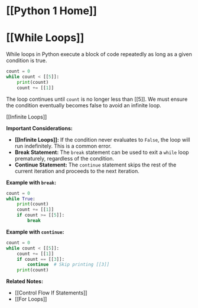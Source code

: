 # [[Python 1 Home]]
# [[While Loops]] 
While loops in Python execute a block of code repeatedly as long as a given condition is true.

```python
count = 0
while count < [[5]]:
    print(count)
    count += [[1]]
```

The loop continues until `count` is no longer less than [[5]].  We must ensure the condition eventually becomes false to avoid an infinite loop.

[[Infinite Loops]]

**Important Considerations:**

* **[[Infinite Loops]]:**  If the condition never evaluates to `False`, the loop will run indefinitely.  This is a common error.
* **Break Statement:** The `break` statement can be used to exit a `while` loop prematurely, regardless of the condition.
* **Continue Statement:** The `continue` statement skips the rest of the current iteration and proceeds to the next iteration.


**Example with `break`:**

```python
count = 0
while True:
    print(count)
    count += [[1]]
    if count >= [[5]]:
        break
```

**Example with `continue`:**

```python
count = 0
while count < [[5]]:
    count += [[1]]
    if count == [[3]]:
        continue  # Skip printing [[3]]
    print(count)
```

**Related Notes:**

* [[Control Flow If Statements]]
* [[For Loops]]

